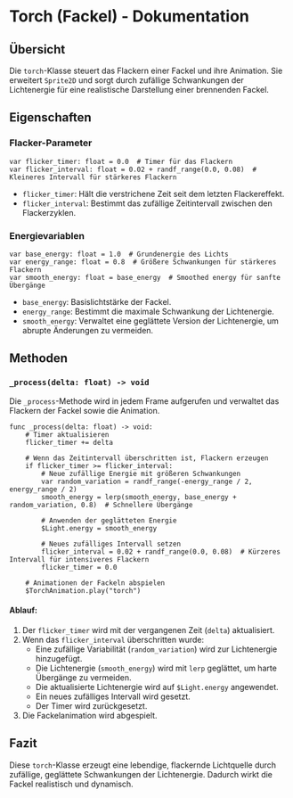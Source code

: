# Torch (Fackel) - Dokumentation

## Übersicht
Die `torch`-Klasse steuert das Flackern einer Fackel und ihre Animation. Sie erweitert `Sprite2D` und sorgt durch zufällige Schwankungen der Lichtenergie für eine realistische Darstellung einer brennenden Fackel.

## Eigenschaften

### Flacker-Parameter
```gdscript
var flicker_timer: float = 0.0  # Timer für das Flackern
var flicker_interval: float = 0.02 + randf_range(0.0, 0.08)  # Kleineres Intervall für stärkeres Flackern
```
- `flicker_timer`: Hält die verstrichene Zeit seit dem letzten Flackereffekt.
- `flicker_interval`: Bestimmt das zufällige Zeitintervall zwischen den Flackerzyklen.

### Energievariablen
```gdscript
var base_energy: float = 1.0  # Grundenergie des Lichts
var energy_range: float = 0.8  # Größere Schwankungen für stärkeres Flackern
var smooth_energy: float = base_energy  # Smoothed energy für sanfte Übergänge
```
- `base_energy`: Basislichtstärke der Fackel.
- `energy_range`: Bestimmt die maximale Schwankung der Lichtenergie.
- `smooth_energy`: Verwaltet eine geglättete Version der Lichtenergie, um abrupte Änderungen zu vermeiden.

## Methoden

### `_process(delta: float) -> void`
Die `_process`-Methode wird in jedem Frame aufgerufen und verwaltet das Flackern der Fackel sowie die Animation.

```gdscript
func _process(delta: float) -> void:
    # Timer aktualisieren
    flicker_timer += delta

    # Wenn das Zeitintervall überschritten ist, Flackern erzeugen
    if flicker_timer >= flicker_interval:
        # Neue zufällige Energie mit größeren Schwankungen
        var random_variation = randf_range(-energy_range / 2, energy_range / 2)
        smooth_energy = lerp(smooth_energy, base_energy + random_variation, 0.8)  # Schnellere Übergänge

        # Anwenden der geglätteten Energie
        $Light.energy = smooth_energy

        # Neues zufälliges Intervall setzen
        flicker_interval = 0.02 + randf_range(0.0, 0.08)  # Kürzeres Intervall für intensiveres Flackern
        flicker_timer = 0.0

    # Animationen der Fackeln abspielen
    $TorchAnimation.play("torch")
```

#### Ablauf:
1. Der `flicker_timer` wird mit der vergangenen Zeit (`delta`) aktualisiert.
2. Wenn das `flicker_interval` überschritten wurde:
   - Eine zufällige Variabilität (`random_variation`) wird zur Lichtenergie hinzugefügt.
   - Die Lichtenergie (`smooth_energy`) wird mit `lerp` geglättet, um harte Übergänge zu vermeiden.
   - Die aktualisierte Lichtenergie wird auf `$Light.energy` angewendet.
   - Ein neues zufälliges Intervall wird gesetzt.
   - Der Timer wird zurückgesetzt.
3. Die Fackelanimation wird abgespielt.

## Fazit
Diese `torch`-Klasse erzeugt eine lebendige, flackernde Lichtquelle durch zufällige, geglättete Schwankungen der Lichtenergie. Dadurch wirkt die Fackel realistisch und dynamisch.

